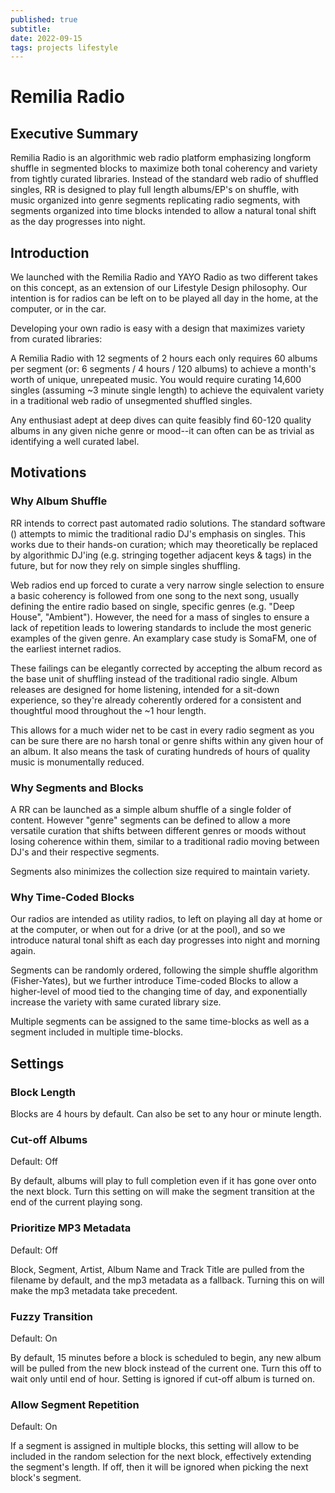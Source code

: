 ```yaml
---
published: true
subtitle:
date: 2022-09-15
tags: projects lifestyle
---
```


# Remilia Radio

## Executive Summary

Remilia Radio is an algorithmic web radio platform emphasizing longform shuffle in segmented blocks to maximize both tonal coherency and variety from tightly curated libraries. Instead of the standard web radio of shuffled singles, RR is designed to play full length albums/EP's on shuffle, with music organized into genre segments replicating radio segments, with segments organized into time blocks intended to allow a natural tonal shift as the day progresses into night.

## Introduction

We launched with the Remilia Radio and YAYO Radio as two different takes on this concept, as an extension of our Lifestyle Design philosophy. Our intention is for radios can be left on to be played all day in the home, at the computer, or in the car. 

Developing your own radio is easy with a design that maximizes variety from curated libraries:

A Remilia Radio with 12 segments of 2 hours each only requires 60 albums per segment (or: 6 segments / 4 hours / 120 albums) to achieve a month's worth of unique, unrepeated music. You would require curating 14,600 singles (assuming ~3 minute single length) to achieve the equivalent variety in a traditional web radio of unsegmented shuffled singles.

Any enthusiast adept at deep dives can quite feasibly find 60-120 quality albums in any given niche genre or mood--it can often can be as trivial as identifying a well curated label.

## Motivations

### Why Album Shuffle

RR intends to correct past automated radio solutions. The standard software () attempts to mimic the traditional radio DJ's emphasis on singles. This works due to their hands-on curation; which may theoretically be replaced by algorithmic DJ'ing (e.g. stringing together adjacent keys & tags) in the future, but for now they rely on simple singles shuffling. 

Web radios end up forced to curate a very narrow single selection to ensure a basic coherency is followed from one song to the next song, usually defining the entire radio based on single, specific genres (e.g. "Deep House", "Ambient"). However, the need for a mass of singles to ensure a lack of repetition leads to lowering standards to include the most generic examples of the given genre. An examplary case study is SomaFM, one of the earliest internet radios.

These failings can be elegantly corrected by accepting the album record as the base unit of shuffling instead of the traditional radio single. Album releases are designed for home listening, intended for a sit-down experience, so they're already coherently ordered for a consistent and thoughtful mood throughout the ~1 hour length. 

This allows for a much wider net to be cast in every radio segment as you can be sure there are no harsh tonal or genre shifts within any given hour of an album. It also means the task of curating hundreds of hours of quality music is monumentally reduced.

### Why Segments and Blocks

A RR can be launched as a simple album shuffle of a single folder of content. However "genre" segments can be defined to allow a more versatile curation that shifts between different genres or moods without losing coherence within them, similar to a traditional radio moving between DJ's and their respective segments.

Segments also minimizes the collection size required to maintain variety.

### Why Time-Coded Blocks
Our radios are intended as utility radios, to left on playing all day at home or at the computer, or when out for a drive (or at the pool), and so we introduce natural tonal shift as each day progresses into night and morning again.

Segments can be randomly ordered, following the simple shuffle algorithm (Fisher-Yates), but we further introduce Time-coded Blocks to allow a higher-level of mood tied to the changing time of day, and exponentially increase the variety with same curated library size.

Multiple segments can be assigned to the same time-blocks as well as a segment included in multiple time-blocks.

## Settings

### Block Length

Blocks are 4 hours by default. Can also be set to any hour or minute length.

### Cut-off Albums

Default: Off

By default, albums will play to full completion even if it has gone over onto the next block. Turn this setting on will make the segment transition at the end of the current playing song.

### Prioritize MP3 Metadata
Default: Off

Block, Segment, Artist, Album Name and Track Title are pulled from the filename by default, and the mp3 metadata as a fallback. Turning this on will make the mp3 metadata take precedent.

### Fuzzy Transition

Default: On

By default, 15 minutes before a block is scheduled to begin, any new album will be pulled from the new block instead of the current one. Turn this off to wait only until end of hour. Setting is ignored if cut-off album is turned on.

### Allow Segment Repetition

Default: On

If a segment is assigned in multiple blocks, this setting will allow to be included in the random selection for the next block, effectively extending the segment's length. If off, then it will be ignored when picking the next block's segment.